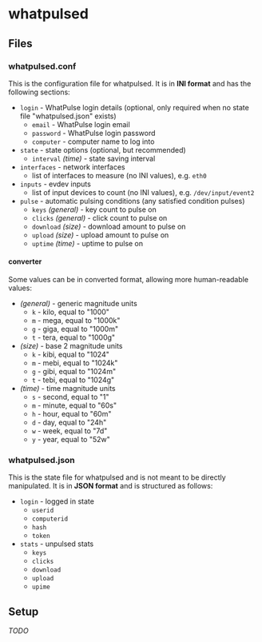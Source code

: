 # whatpulsed

## Files

### whatpulsed.conf

This is the configuration file for whatpulsed. It is in **INI format** and has the following sections:

* `login` - WhatPulse login details (optional, only required when no state file "whatpulsed.json" exists)
    - `email` - WhatPulse login email
    - `password` - WhatPulse login password
    - `computer` - computer name to log into
* `state` - state options (optional, but recommended)
    - `interval` *(time)* - state saving interval
* `interfaces` - network interfaces
    - list of interfaces to measure (no INI values), e.g. `eth0`
* `inputs` - evdev inputs
    - list of input devices to count (no INI values), e.g. `/dev/input/event2`
* `pulse` - automatic pulsing conditions (any satisfied condition pulses)
    - `keys` *(general)* - key count to pulse on
    - `clicks` *(general)* - click count to pulse on
    - `download` *(size)* - download amount to pulse on
    - `upload` *(size)* - upload amount to pulse on
    - `uptime` *(time)* - uptime to pulse on

#### converter

Some values can be in converted format, allowing more human-readable values:
* *(general)* - generic magnitude units
    - `k` - kilo, equal to "1000"
    - `m` - mega, equal to "1000k"
    - `g` - giga, equal to "1000m"
    - `t` - tera, equal to "1000g"
* *(size)* - base 2 magnitude units
    - `k` - kibi, equal to "1024"
    - `m` - mebi, equal to "1024k"
    - `g` - gibi, equal to "1024m"
    - `t` - tebi, equal to "1024g"
* *(time)* - time magnitude units
    - `s` - second, equal to "1"
    - `m` - minute, equal to "60s"
    - `h` - hour, equal to "60m"
    - `d` - day, equal to "24h"
    - `w` - week, equal to "7d"
    - `y` - year, equal to "52w"

### whatpulsed.json

This is the state file for whatpulsed and is not meant to be directly manipulated. It is in **JSON format** and is structured as follows:
* `login` - logged in state
    - `userid`
    - `computerid`
    - `hash`
    - `token`
* `stats` - unpulsed stats
    - `keys`
    - `clicks`
    - `download`
    - `upload`
    - `upime`
## Setup

*TODO*
